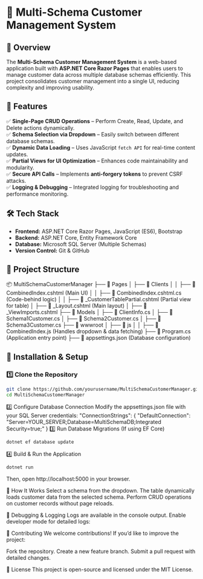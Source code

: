 # 🏢 Multi-Schema Customer Management System

## 📌 Overview  
The **Multi-Schema Customer Management System** is a web-based application built with **ASP.NET Core Razor Pages** that enables users to manage customer data across multiple database schemas efficiently. This project consolidates customer management into a single UI, reducing complexity and improving usability.

## 🚀 Features  
✅ **Single-Page CRUD Operations** – Perform Create, Read, Update, and Delete actions dynamically.  
✅ **Schema Selection via Dropdown** – Easily switch between different database schemas.  
✅ **Dynamic Data Loading** – Uses JavaScript `fetch API` for real-time content updates.  
✅ **Partial Views for UI Optimization** – Enhances code maintainability and modularity.  
✅ **Secure API Calls** – Implements **anti-forgery tokens** to prevent CSRF attacks.  
✅ **Logging & Debugging** – Integrated logging for troubleshooting and performance monitoring.  

## 🛠️ Tech Stack  
- **Frontend:** ASP.NET Core Razor Pages, JavaScript (ES6), Bootstrap  
- **Backend:** ASP.NET Core, Entity Framework Core  
- **Database:** Microsoft SQL Server (Multiple Schemas)  
- **Version Control:** Git & GitHub  

## 📂 Project Structure  
📦 MultiSchemaCustomerManager
├── 📁 Pages
│ ├── 📁 Clients
│ │ ├── 📄 CombinedIndex.cshtml (Main UI)
│ │ ├── 📄 CombinedIndex.cshtml.cs (Code-behind logic)
│ │ ├── 📄 _CustomerTablePartial.cshtml (Partial view for table)
│ ├── 📄 _Layout.cshtml (Main layout)
│ ├── 📄 _ViewImports.cshtml
├── 📁 Models
│ ├── 📄 ClientInfo.cs
│ ├── 📄 Schema1Customer.cs
│ ├── 📄 Schema2Customer.cs
│ ├── 📄 Schema3Customer.cs
├── 📁 wwwroot
│ ├── 📁 js
│ │ ├── 📄 CombinedIndex.js (Handles dropdown & data fetching)
├── 📄 Program.cs (Application entry point)
├── 📄 appsettings.json (Database configuration)

## 📖 Installation & Setup  
### 1️⃣ Clone the Repository  
```sh
git clone https://github.com/yourusername/MultiSchemaCustomerManager.git
cd MultiSchemaCustomerManager
```
2️⃣ Configure Database Connection
Modify the appsettings.json file with your SQL Server credentials:
"ConnectionStrings": {
  "DefaultConnection": "Server=YOUR_SERVER;Database=MultiSchemaDB;Integrated Security=true;"
}
3️⃣ Run Database Migrations (If using EF Core)
```sh
dotnet ef database update
```
4️⃣ Build & Run the Application
```sh
dotnet run
```
Then, open http://localhost:5000 in your browser.

🎯 How It Works
Select a schema from the dropdown.
The table dynamically loads customer data from the selected schema.
Perform CRUD operations on customer records without page reloads.

🐛 Debugging & Logging
Logs are available in the console output.
Enable developer mode for detailed logs:

👥 Contributing
We welcome contributions! If you’d like to improve the project:

Fork the repository.
Create a new feature branch.
Submit a pull request with detailed changes.

📜 License
This project is open-source and licensed under the MIT License.
